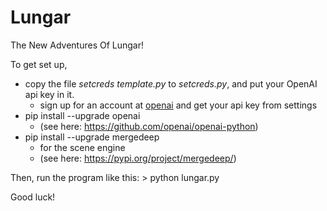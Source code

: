 # Lungar
The New Adventures Of Lungar!

To get set up, 
- copy the file *setcreds template.py* to *setcreds.py*, and put your OpenAI api key in it.
    - sign up for an account at [openai](https://openai.com/) and get your api key from settings
- pip install --upgrade openai
    - (see here: https://github.com/openai/openai-python)
- pip install --upgrade mergedeep
    - for the scene engine
    - (see here: https://pypi.org/project/mergedeep/)

Then, run the program like this:
    > python lungar.py

Good luck!
